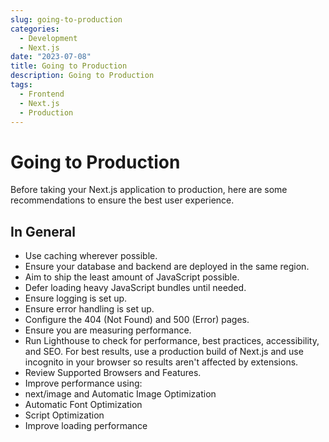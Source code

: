 ```yaml
---
slug: going-to-production
categories:
  - Development
  - Next.js
date: "2023-07-08"
title: Going to Production
description: Going to Production
tags:
  - Frontend
  - Next.js
  - Production
---
```


# Going to Production

Before taking your Next.js application to production, here are some recommendations to ensure the best user experience.

## In General

- Use caching wherever possible.
- Ensure your database and backend are deployed in the same region.
- Aim to ship the least amount of JavaScript possible.
- Defer loading heavy JavaScript bundles until needed.
- Ensure logging is set up.
- Ensure error handling is set up.
- Configure the 404 (Not Found) and 500 (Error) pages.
- Ensure you are measuring performance.
- Run Lighthouse to check for performance, best practices, accessibility, and SEO. For best results, use a production build of Next.js and use incognito in your browser so results aren't affected by extensions.
- Review Supported Browsers and Features.
- Improve performance using:
- next/image and Automatic Image Optimization
- Automatic Font Optimization
- Script Optimization
- Improve loading performance
